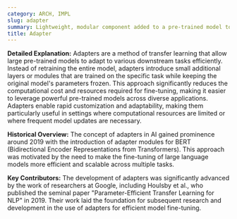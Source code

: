 ```yaml
---
category: ARCH, IMPL
slug: adapter
summary: Lightweight, modular component added to a pre-trained model to fine-tune it for specific tasks without altering the original model's parameters significantly.
title: Adapter
---
```


**Detailed Explanation:** Adapters are a method of transfer learning that allow large pre-trained models to adapt to various downstream tasks efficiently. Instead of retraining the entire model, adapters introduce small additional layers or modules that are trained on the specific task while keeping the original model's parameters frozen. This approach significantly reduces the computational cost and resources required for fine-tuning, making it easier to leverage powerful pre-trained models across diverse applications. Adapters enable rapid customization and adaptability, making them particularly useful in settings where computational resources are limited or where frequent model updates are necessary.

**Historical Overview:** The concept of adapters in AI gained prominence around 2019 with the introduction of adapter modules for BERT (Bidirectional Encoder Representations from Transformers). This approach was motivated by the need to make the fine-tuning of large language models more efficient and scalable across multiple tasks.

**Key Contributors:** The development of adapters was significantly advanced by the work of researchers at Google, including Houlsby et al., who published the seminal paper "Parameter-Efficient Transfer Learning for NLP" in 2019. Their work laid the foundation for subsequent research and development in the use of adapters for efficient model fine-tuning.